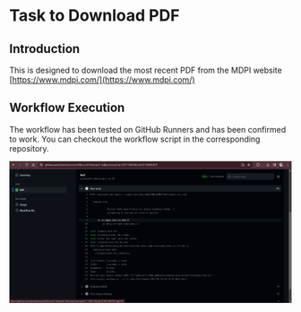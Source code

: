 # Task to Download PDF

## Introduction

This is  designed to download the most recent PDF from the MDPI website [https://www.mdpi.com/](https://www.mdpi.com/)



## Workflow Execution

The workflow has been tested on GitHub Runners and has been confirmed to work. You can checkout the workflow script in the corresponding repository.

![alt](https://github.com/shashankmcode/Microsoft-Research-India/blob/main/Screenshot%202024-03-02%20024527.png)



